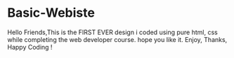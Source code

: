 # Basic-Webiste
Hello Friends,This is the FIRST EVER design i coded using pure html, css while completing the web developer course. hope you like it. Enjoy, Thanks, Happy Coding !
